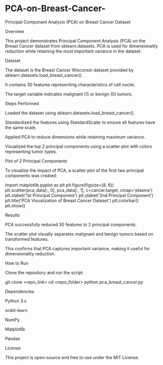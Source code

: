 # PCA-on-Breast-Cancer-
Principal Component Analysis (PCA) on Breast Cancer Dataset

Overview

This project demonstrates Principal Component Analysis (PCA) on the Breast Cancer dataset from sklearn.datasets. PCA is used for dimensionality reduction while retaining the most important variance in the dataset.

Dataset

The dataset is the Breast Cancer Wisconsin dataset provided by sklearn.datasets.load_breast_cancer().

It contains 30 features representing characteristics of cell nuclei.

The target variable indicates malignant (1) or benign (0) tumors.

Steps Performed

Loaded the dataset using sklearn.datasets.load_breast_cancer().

Standardized the features using StandardScaler to ensure all features have the same scale.

Applied PCA to reduce dimensions while retaining maximum variance.

Visualized the top 2 principal components using a scatter plot with colors representing tumor types.

Plot of 2 Principal Components

To visualize the impact of PCA, a scatter plot of the first two principal components was created:

import matplotlib.pyplot as plt
plt.figure(figsize=(8, 6))
plt.scatter(pca_data[:, 0], pca_data[:, 1], c=cancer.target, cmap='plasma')
plt.xlabel('1st Principal Component')
plt.ylabel('2nd Principal Component')
plt.title('PCA Visualization of Breast Cancer Dataset')
plt.colorbar()
plt.show()

Results

PCA successfully reduced 30 features to 2 principal components.

The scatter plot visually separates malignant and benign tumors based on transformed features.

This confirms that PCA captures important variance, making it useful for dimensionality reduction.

How to Run

Clone the repository and run the script:

git clone <repo_link>
cd <repo_folder>
python pca_breast_cancer.py

Dependencies

Python 3.x

scikit-learn

NumPy

Matplotlib

Pandas

License

This project is open-source and free to use under the MIT License.

